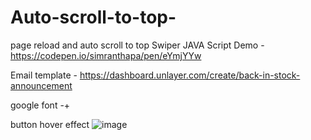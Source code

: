 # Auto-scroll-to-top-
page reload and auto scroll to top
Swiper JAVA Script Demo - https://codepen.io/simranthapa/pen/eYmjYYw

Email template - https://dashboard.unlayer.com/create/back-in-stock-announcement

google font -<link href="https://fonts.googleapis.com/css?family=Rajdhani&display=swap" rel="stylesheet">+

button hover effect
![image](https://user-images.githubusercontent.com/96784802/177477009-8856c7ca-cd49-4678-aea0-066b5600e11e.png)

